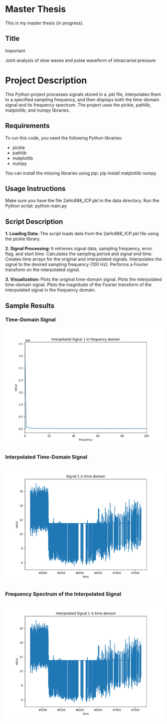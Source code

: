 # Master Thesis
This is my master thesis (in progress).
## Title
> [!IMPORTANT] 
> Joint analysis of slow waves and pulse waveform of intracranial pressure
# Project Description
This Python project processes signals stored in a .pkl file, interpolates them to a specified sampling frequency, and then displays both the time-domain signal and its frequency spectrum. The project uses the pickle, pathlib, matplotlib, and numpy libraries.

## Requirements
To run this code, you need the following Python libraries:
- pickle
- pathlib
- matplotlib
- numpy

You can install the missing libraries using pip:
    pip install matplotlib numpy

## Usage Instructions
Make sure you have the file 2aHc688_ICP.pkl in the data directory.
Run the Python script:
    python main.py

## Script Description
<strong>1.  Loading Data:</strong>
The script loads data from the 2aHc688_ICP.pkl file using the pickle library.

<strong> 2. Signal Processing: </strong>
It retrieves signal data, sampling frequency, error flag, and start time.
Calculates the sampling period and signal end time.
Creates time arrays for the original and interpolated signals.
Interpolates the signal to the desired sampling frequency (100 Hz).
Performs a Fourier transform on the interpolated signal.

<strong> 3. Visualization: </strong> 
Plots the original time-domain signal.
Plots the interpolated time-domain signal.
Plots the magnitude of the Fourier transform of the interpolated signal in the frequency domain.

## Sample Results

### <strong> Time-Domain Signal</strong>
![fft](./img/fft.png)

### <strong> Interpolated Time-Domain Signal </strong>
![Figure_1](./img/Figure_1.png)

### <strong> Frequency Spectrum of the Interpolated Signal </strong>
![Figure_2](./img/Figure_2.png)
